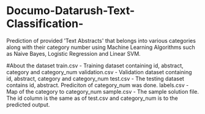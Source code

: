 # Documo-Datarush-Text-Classification-
Prediction of provided 'Text Abstracts' that belongs into various categories along with their category number using Machine Learning Algorithms such as Naive Bayes, Logistic Regression and Linear SVM.


#About the dataset 
train.csv - Training dataset containing id, abstract, category and category_num
validation.csv - Validation dataset containing id, abstract, category and category_num
test.csv - The testing dataset contains id, abstract. Prediciton of category_num was done.
labels.csv - Map of the category to category_num
sample.csv - The sample solution file. The id column is the same as of test.csv and category_num is to the predicted output.

